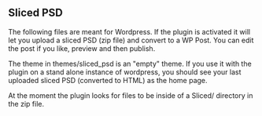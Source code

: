 
## Sliced PSD 

The following files are meant for Wordpress. If the plugin is activated it will let you upload a sliced PSD (zip file)
and convert to a WP Post. You can edit the post if you like, preview and then publish. 

The theme in themes/sliced_psd is an "empty" theme. If you use it with the plugin on 
a stand alone instance of wordpress, you should see your last uploaded sliced PSD (converted to HTML) as the home page.

At the moment the plugin looks for files to be inside of a Sliced/ directory in the zip file.
